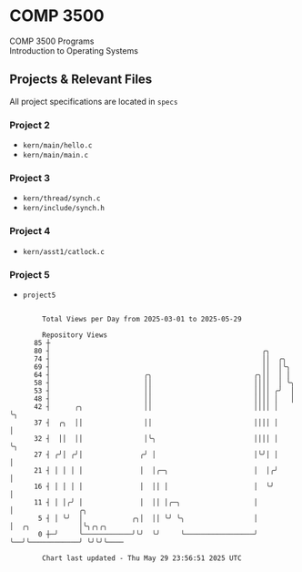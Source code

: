 # COMP 3500
COMP 3500 Programs  
Introduction to Operating Systems  
## Projects & Relevant Files
All project specifications are located in `specs`
### Project 2
- `kern/main/hello.c`
- `kern/main/main.c`
### Project 3
- `kern/thread/synch.c`
- `kern/include/synch.h`
### Project 4
- `kern/asst1/catlock.c`
### Project 5
- `project5`

```

        Total Views per Day from 2025-03-01 to 2025-05-29

        Repository Views
      85 ┼
      80 ┤                                                    ╭╮
      74 ┤                                                    ││  ╭╮
      69 ┤                                                    ││  │╰╮
      64 ┤                       ╭╮                         ╭╮││  │ │
      58 ┤                       ││                         ││││  │ ╰╮
      53 ┤                       ││                         ││││ ╭╯  │
      48 ┤                       ││                         ││││ │   │
      42 ┤      ╭╮               ││                         ││││ │   ╰╮
      37 ┤  ╭╮  ││               ││                         ││││ │    │
      32 ┤  ││  ││               │╰╮                        ││││ │    ╰╮
      27 ┤ ╭╯│ ╭╯│              ╭╯ │                        │╰╯│ │     │
      21 ┤ │ │ │ │              │  │╭─╮                     │  │╭╯     │
      16 ┤ │ │ │ │              │  ││ │                     │  ╰╯      │
      11 ┤ │ │╭╯ │              │  ││ │╭─╮                  │          │                ╭╮
       5 ┤ │ ╰╯  │            ╭╮│  ││ ╰╯ ╰╮                 │          │  ╭╮            │╰╮╭╮╭╮
       0 ┼─╯     ╰────────────╯╰╯  ╰╯     ╰─────────────────╯          ╰──╯╰────────────╯ ╰╯╰╯╰────

        Chart last updated - Thu May 29 23:56:51 2025 UTC
        
```
